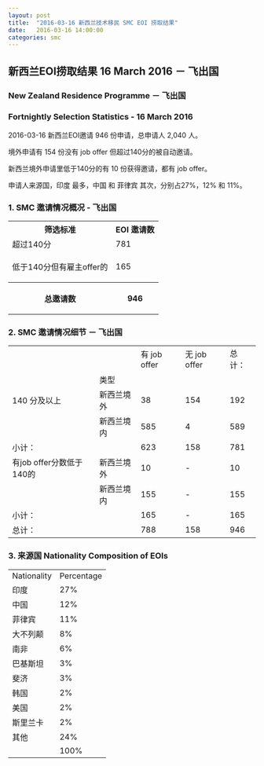 ```yaml
---
layout: post
title:  "2016-03-16 新西兰技术移民 SMC EOI 捞取结果"
date:   2016-03-16 14:00:00
categories: smc
---
```


## 新西兰EOI捞取结果 16 March 2016 － 飞出国

### New Zealand Residence Programme － 飞出国

### Fortnightly Selection Statistics - 16 March 2016

2016-03-16 新西兰EOI邀请 946 份申请，总申请人 2,040 人。

境外申请有 154 份没有 job offer 但超过140分的被自动邀请。

新西兰境外申请里低于140分的有 10 份获得邀请，都有 job offer。

申请人来源国，印度 最多，中国 和 菲律宾 其次，分别占27%，12% 和 11%。

### 1. SMC 邀请情况概况 - 飞出国

<table>
<tr>
<th>筛选标准</th>
<th>EOI 邀请数</th></tr>
<tr>
<td>超过140分</td>
<td>781</td></tr>
<tr>
<td>
<p>低于140分但有雇主offer的</p></td>
<td>165</td></tr>
<tr>
<th>
<p>总邀请数</p></th>
<th>
<p>946</p></th></tr></table>

### 2. SMC 邀请情况细节 － 飞出国

<table>
<tr>
<td/>
<td/>
<td>有 job offer</td>
<td>无 job offer</td>
<td>总计：</td></tr>
<tr>
<td/>
<td>类型</td>
<td/>
<td/>
<td/>
</tr>
<tr>
<td>140 分及以上</td>
<td>新西兰境外</td>
<td>38</td>
<td>154</td>
<td>192</td>
</tr>
<tr>
<td/>
<td>新西兰境内</td>
<td>585</td>
<td>4</td>
<td>589</td>
</tr>
<tr>
<td>小计：</td>
<td/>
<td>623</td>
<td>158</td>
<td>781</td>
</tr>
<tr>
<td>有job offer分数低于140的</td>
<td>新西兰境外</td>
<td>10</td>
<td>-</td>
<td>10</td>
</tr>
<tr>
<td/><td>新西兰境内</td>
<td>155</td>
<td>-</td>
<td>155</td>
</tr>
<tr>
<td>小计：</td>
<td/>
<td>165</td>
<td>-</td>
<td>165</td>
</tr>
<tr>
<td>总计：</td>
<td/>
<td>788</td>
<td>158</td>
<td>946</td>
</tr>
</table>

### 3. 来源国 Nationality Composition of EOIs

<table>
<tr>
<td>Nationality</td>
<td>Percentage</td>
</tr>
<tr><td>印度</td><td>27%</td></tr><tr><td>中国</td><td>12%</td></tr><tr><td>菲律宾</td><td>11%</td></tr><tr><td>大不列颠</td><td>8%</td></tr><tr><td>南非</td><td>6%</td></tr><tr><td>巴基斯坦</td><td>3%</td></tr><tr><td>斐济</td><td>3%</td></tr><tr><td>韩国</td><td>2%</td></tr><tr><td>美国</td><td>2%</td></tr><tr><td>斯里兰卡</td><td>2%</td></tr><tr><td>其他</td><td>24%</td></tr>
<tr>
<td/>
<td>100%</td>
</tr>
</table>

